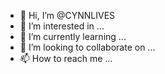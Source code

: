 - 👋 Hi, I’m @CYNNLIVES
- 👀 I’m interested in ...
- 🌱 I’m currently learning ...
- 💞️ I’m looking to collaborate on ...
- 📫 How to reach me ...

<!---
CYNNLIVES/CYNNLIVES is a ✨ special ✨ repository because its `README.md` (this file) appears on your GitHub profile.
You can click the Preview link to take a look at your changes.
--->
